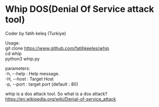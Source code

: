 # Whip DOS(Denial Of Service attack tool)<br>
Coder by fatih keleş (Turkiye)

Usage:<br>
git clone https://www.github.com/fatihkeeles/whip<br>
cd whip<br>
python3 whip.py

parameters:<br>
-h, --help : Help message.<br>
-H, --host : Target Host<br>
-p, --port : target port (default : 80)<br>


whip is a dos attack tool. So what is a dos attack?<br>
https://en.wikipedia.org/wiki/Denial-of-service_attack
